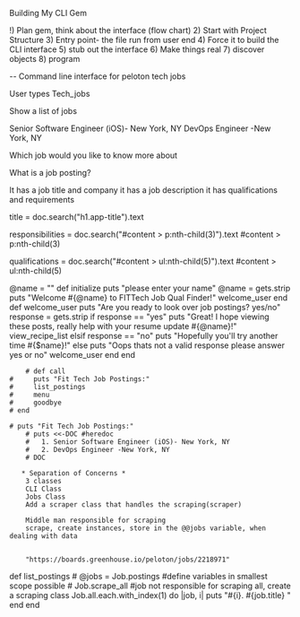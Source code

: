 Building My CLI Gem

!) Plan gem, think about the interface (flow chart)
2) Start with Project Structure
3) Entry point- the file run from user end
4) Force it to build the CLI interface
5) stub out the interface
6) Make things real
7) discover objects
8) program


-- Command line interface for peloton tech jobs

User types Tech_jobs

Show a list of jobs

Senior Software Engineer (iOS)- New York, NY
DevOps Engineer -New York, NY

Which job would you like to know more about

What is a job posting?

It has a job title and company
it has a job description
it has qualifications and requirements

title = doc.search("h1.app-title").text

responsibilities = doc.search("#content > p:nth-child(3)").text  #content > p:nth-child(3)

qualifications = doc.search("#content > ul:nth-child(5)").text #content > ul:nth-child(5)


@name = ""
    def initialize
       puts "please enter your name"
       @name = gets.strip
       puts "Welcome #{@name} to FITTech Job Qual Finder!"
       welcome_user
    end
    def welcome_user
       puts "Are you ready to look over job postings? yes/no"
       response = gets.strip
     if response == "yes"
        puts "Great! I hope viewing these posts, really help with your resume update #{@name}!"
        view_recipe_list
     elsif response == "no"
        puts "Hopefully you'll try another time #{$name}!"
     else
        puts "Oops thats not a valid response please answer yes or no"
        welcome_user
     end
    end

        # def call
    #     puts "Fit Tech Job Postings:"
    #     list_postings
    #     menu
    #     goodbye
    # end

    # puts "Fit Tech Job Postings:"
        # puts <<-DOC #heredoc
        #   1. Senior Software Engineer (iOS)- New York, NY
        #   2. DevOps Engineer -New York, NY
        # DOC

       * Separation of Concerns *
        3 classes
        CLI Class
        Jobs Class
        Add a scraper class that handles the scraping(scraper)
        
        Middle man responsible for scraping
        scrape, create instances, store in the @@jobs variable, when dealing with data


        "https://boards.greenhouse.io/peloton/jobs/2218971"

def list_postings
      # @jobs = Job.postings #define variables in smallest scope possible
      # Job.scrape_all #job not responsible for scraping all, create a scraping class
      Job.all.each.with_index(1) do |job, i| 
        puts "#{i}. #{job.title} "
      end 
    end